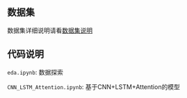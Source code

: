 ## 数据集

数据集详细说明请看[数据集说明](data%2Fserverless%2FREADME.md)

## 代码说明

`eda.ipynb`: 数据探索

`CNN_LSTM_Attention.ipynb`: 基于CNN+LSTM+Attention的模型